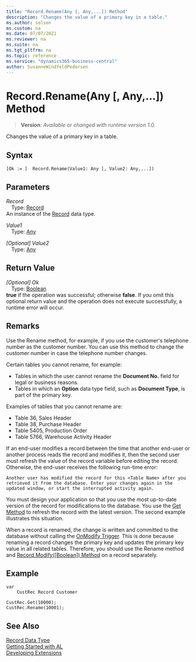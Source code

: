 ```yaml
---
title: "Record.Rename(Any [, Any,...]) Method"
description: "Changes the value of a primary key in a table."
ms.author: solsen
ms.custom: na
ms.date: 07/07/2021
ms.reviewer: na
ms.suite: na
ms.tgt_pltfrm: na
ms.topic: reference
ms.service: "dynamics365-business-central"
author: SusanneWindfeldPedersen
---
```

[//]: # (START>DO_NOT_EDIT)
[//]: # (IMPORTANT:Do not edit any of the content between here and the END>DO_NOT_EDIT.)
[//]: # (Any modifications should be made in the .xml files in the ModernDev repo.)
# Record.Rename(Any [, Any,...]) Method
> **Version**: _Available or changed with runtime version 1.0._

Changes the value of a primary key in a table.


## Syntax
```AL
[Ok := ]  Record.Rename(Value1: Any [, Value2: Any,...])
```
## Parameters
*Record*  
&emsp;Type: [Record](record-data-type.md)  
An instance of the [Record](record-data-type.md) data type.  

*Value1*  
&emsp;Type: [Any](../any/any-data-type.md)  
  
*[Optional] Value2*  
&emsp;Type: [Any](../any/any-data-type.md)  
  


## Return Value
*[Optional] Ok*  
&emsp;Type: [Boolean](../boolean/boolean-data-type.md)  
**true** if the operation was successful; otherwise **false**.   If you omit this optional return value and the operation does not execute successfully, a runtime error will occur.  


[//]: # (IMPORTANT: END>DO_NOT_EDIT)

## Remarks

Use the Rename method, for example, if you use the customer's telephone number as the customer number. You can use this method to change the customer number in case the telephone number changes.

Certain tables you cannot rename, for example:

- Tables in which the user cannot rename the **Document No.** field for legal or business reasons.
- Tables in which an **Option** data type field, such as **Document Type**, is part of the primary key.

Examples of tables that you cannot rename are:

- Table 36, Sales Header
- Table 38, Purchase Header
- Table 5405, Production Order
- Table 5766, Warehouse Activity Header

If an end-user modifies a record between the time that another end-user or another process reads the record and modifies it, then the second user must refresh the value of the record variable before editing the record. Otherwise, the end-user receives the following run-time error:

`Another user has modified the record for this <Table Name> after you retrieved it from the database. Enter your changes again in the updated window, or start the interrupted activity again.`

You must design your application so that you use the most up-to-date version of the record for modifications to the database. You use the  [Get Method](record-get-method.md) to refresh the record with the latest version. The second example illustrates this situation.

When a record is renamed, the change is written and committed to the database without calling the [OnModify Trigger](../../../../triggers/triggers/devenv-onmodify-trigger.md). This is done because renaming a record changes the primary key and updates the primary key value in all related tables. Therefore, you should use the Rename method and [Record.Modify([Boolean]) Method](record-modify-method.md) on a record separately.

## Example

```al
var
    CustRec	Record Customer

CustRec.Get(10000);  
CustRec.Rename(10001);  
```



## See Also

[Record Data Type](record-data-type.md)  
[Getting Started with AL](../../devenv-get-started.md)  
[Developing Extensions](../../devenv-dev-overview.md)